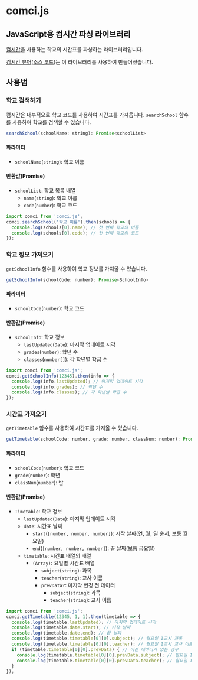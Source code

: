 # comci.js
## JavaScript용 컴시간 파싱 라이브러리
[컴시간](http://112.186.146.81:4082/st)을 사용하는 학교의 시간표를 파싱하는 라이브러리입니다.

[컴시간 뷰어](https://comci.eastus.cloudapp.azure.com)([소스 코드](https://github.com/mswgen/comci-viewer))는 이 라이브러리를 사용하여 만들어졌습니다.

## 사용법
### 학교 검색하기
컴시간은 내부적으로 학교 코드를 사용하여 시간표를 가져옵니다. `searchSchool` 함수를 사용하여 학교를 검색할 수 있습니다.

```javascript
searchSchool(schoolName: string): Promise<schoolList>
```

#### 파라미터
- `schoolName`(`string`): 학교 이름
#### 반환값(Promise)
- `schoolList`: 학교 목록 배열
  - `name`(`string`): 학교 이름
  - `code`(`number`): 학교 코드
```javascript
import comci from 'comci.js';
comci.searchSchool('학교 이름').then(schools => {
  console.log(schools[0].name); // 첫 번째 학교의 이름
  console.log(schools[0].code); // 첫 번째 학교의 코드
});
```
### 학교 정보 가져오기
`getSchoolInfo` 함수를 사용하여 학교 정보를 가져올 수 있습니다.

```javascript
getSchoolInfo(schoolCode: number): Promise<SchoolInfo>
```

#### 파라미터
- `schoolCode`(`number`): 학교 코드
#### 반환값(Promise)
- `schoolInfo`: 학교 정보
  - `lastUpdated`(`Date`): 마지막 업데이트 시각
  - `grades`(`number`): 학년 수
  - `classes`(`number[]`): 각 학년별 학급 수
```javascript
import comci from 'comci.js';
comci.getSchoolInfo(12345).then(info => {
  console.log(info.lastUpdated); // 마지막 업데이트 시각
  console.log(info.grades); // 학년 수
  console.log(info.classes); // 각 학년별 학급 수
});
```
### 시간표 가져오기
`getTimetable` 함수를 사용하여 시간표를 가져올 수 있습니다.

```javascript
getTimetable(schoolCode: number, grade: number, classNum: number): Promise<SchoolInfo>
```

#### 파라미터
- `schoolCode`(`number`): 학교 코드
- `grade`(`number`): 학년
- `classNum`(`number`): 반
#### 반환값(Promise)
- `Timetable`: 학교 정보
  - `lastUpdated`(`Date`): 마지막 업데이트 시각
  - `date`: 시간표 날짜
    - `start`(`[number, number, number]`): 시작 날짜(연, 월, 일 순서, 보통 월요일)
    - `end`(`[number, number, number]`): 끝 날짜(보통 금요일)
  - `timetable`: 시간표 배열의 배열
    - `(Array)`: 요일별 시간표 배열
      - `subject`(`string`): 과목
      - `teacher`(`string`): 교사 이름
      - `prevData?`: 마지막 변경 전 데이터
        - `subject`(`string`): 과목
        - `teacher`(`string`): 교사 이름
    
```javascript
import comci from 'comci.js';
comci.getTimetable(12345, 1, 1).then(timetable => {
  console.log(timetable.lastUpdated); // 마지막 업데이트 시각
  console.log(timetable.date.start); // 시작 날짜
  console.log(timetable.date.end); // 끝 날짜
  console.log(timetable.timetable[0][0].subject); // 월요일 1교시 과목
  console.log(timetable.timetable[0][0].teacher); // 월요일 1교시 교사 이름
  if (timetable.timetable[0][0].prevData) { // 이전 데이터가 있는 경우
    console.log(timetable.timetable[0][0].prevData.subject); // 월요일 1교시 과목(이전 데이터)
    console.log(timetable.timetable[0][0].prevData.teacher); // 월요일 1교시 교사 이름(이전 데이터)
  }
});
```